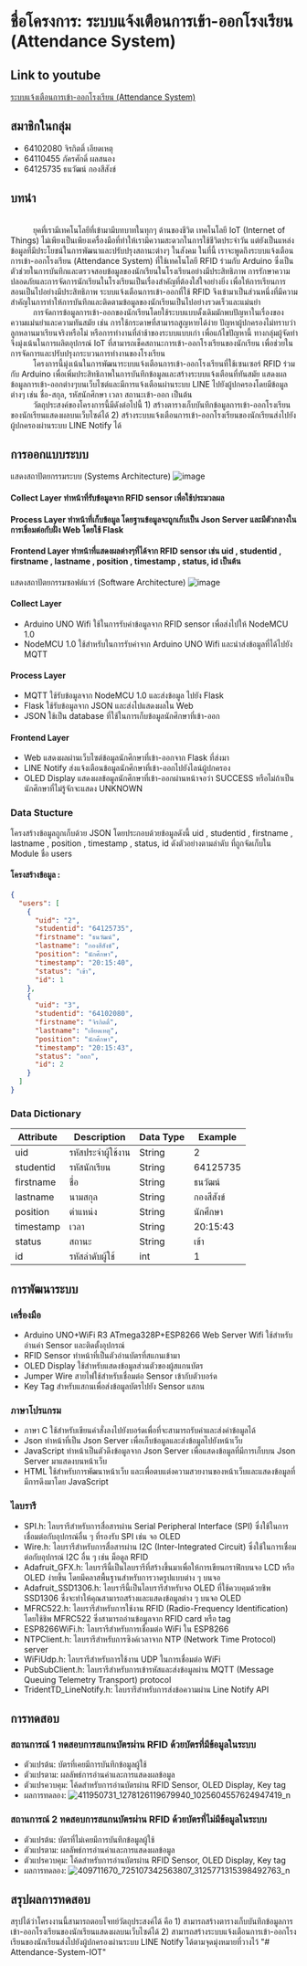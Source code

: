 # ชื่อโครงการ: ระบบแจ้งเตือนการเข้า-ออกโรงเรียน (Attendance System)
## Link to youtube
[ระบบแจ้งเตือนการเข้า-ออกโรงเรียน (Attendance System)](https://youtu.be/BAh69DkOwuc?si=MIl8_Ys98mKSaYL-)
## สมาชิกในกลุ่ม
- 64102080 จิรกิตติ์ เอียดเหตุ 
- 64110455 ภัครศักดิ์ ผลสนอง 
- 64125735 ธนวัฒน์ กองสีสังข์
## บทนำ
<br>&nbsp;&nbsp;&nbsp;&nbsp;&nbsp;&nbsp;&nbsp;&nbsp;&nbsp;&nbsp;ยุคที่เรามีเทคโนโลยีที่เข้ามามีบทบาทในทุกๆ ด้านของชีวิต เทคโนโลยี IoT (Internet of Things) ไม่เพียงเป็นเพียงเครื่องมือที่ทำให้เรามีความสะดวกในการใช้ชีวิตประจำวัน แต่ยังเป็นแหล่งข้อมูลที่มีประโยชน์ในการพัฒนาและปรับปรุงสถานะต่างๆ ในสังคม ในที่นี้ เราจะพูดถึงระบบแจ้งเตือนการเข้า-ออกโรงเรียน (Attendance System) ที่ใช้เทคโนโลยี RFID ร่วมกับ Arduino ซึ่งเป็นตัวช่วยในการบันทึกและตรวจสอบข้อมูลของนักเรียนในโรงเรียนอย่างมีประสิทธิภาพ การรักษาความปลอดภัยและการจัดการนักเรียนในโรงเรียนเป็นเรื่องสำคัญที่ต้องใส่ใจอย่างยิ่ง เพื่อให้การเรียนการสอนเป็นไปอย่างมีประสิทธิภาพ ระบบแจ้งเตือนการเข้า-ออกที่ใช้ RFID จึงเข้ามาเป็นส่วนหนึ่งที่มีความสำคัญในการทำให้การบันทึกและติดตามข้อมูลของนักเรียนเป็นไปอย่างรวดเร็วและแม่นยำ
<br>&nbsp;&nbsp;&nbsp;&nbsp;&nbsp;&nbsp;&nbsp;&nbsp;&nbsp;&nbsp;การจัดการข้อมูลการเข้า-ออกของนักเรียนโดยใช้ระบบแบบดั้งเดิมมักพบปัญหาในเรื่องของความแม่นยำและความทันสมัย เช่น การใช้กระดาษที่สามารถสูญหายได้ง่าย ปัญหาผู้ปกครองไม่ทราบว่าลูกหลานมาเรียนจริงหรือไม่ หรือการทำงานที่ล่าช้าของระบบแบบเก่า เพื่อแก้ไขปัญหานี้ ทางกลุ่มผู้จัดทำจึงมุ่งเน้นในการผลิตอุปกรณ์ IoT ที่สามารถเช็คสถานะการเข้า-ออกโรงเรียนของนักเรียน เพื่อช่วยในการจัดการและปรับปรุงกระบวนการทำงานของโรงเรียน
<br>&nbsp;&nbsp;&nbsp;&nbsp;&nbsp;&nbsp;&nbsp;&nbsp;&nbsp;&nbsp;โครงการนี้มุ่งเน้นในการพัฒนาระบบแจ้งเตือนการเข้า-ออกโรงเรียนที่ใช้เซนเซอร์ RFID ร่วมกับ Arduino เพื่อเพิ่มประสิทธิภาพในการบันทึกข้อมูลและสร้างระบบแจ้งเตือนที่ทันสมัย แสดงผลข้อมูลการเข้า-ออกต่างๆบนเว็บไซต์และมีการแจ้งเตือนผ่านระบบ LINE ไปยังผู้ปกครองโดยมีข้อมูลต่างๆ เช่น ชื่อ-สกุล, รหัสนักศึกษา เวลา สถานะเข้า-ออก เป็นต้น
<br>&nbsp;&nbsp;&nbsp;&nbsp;&nbsp;&nbsp;&nbsp;&nbsp;&nbsp;&nbsp;วัตถุประสงค์ของโครงการนี้มีดังต่อไปนี้ 1) สร้างตารางเก็บบันทึกข้อมูลการเข้า-ออกโรงเรียนของนักเรียนแสดงผลบนเว็บไซด์ได้ 2) สร้างระบบแจ้งเตือนการเข้า-ออกโรงเรียนของนักเรียนส่งไปยังผู้ปกครองผ่านระบบ LINE Notify ได้
## การออกแบบระบบ

แสดงสถาปัตยกรรมระบบ (Systems Architecture)
![image](https://github.com/TOEYJIRAKIT/IOT-MiniProject/assets/110581279/b21fff0b-52df-42eb-b967-e8df4bcfc9d8)

#### Collect Layer ทำหน้าที่รับข้อมูลจาก RFID sensor เพื่อใช้ประมวลผล
#### Process Layer ทำหน้าที่เก็บข้อมูล โดยฐานข้อมูลจะถูกเก็บเป็น Json Server และมีตัวกลางในการเชื่อมต่อกับฝั่ง Web โดยใช้ Flask
#### Frontend Layer ทำหน้าที่แสดงผลต่างๆที่ได้จาก RFID sensor เช่น uid , studentid , firstname , lastname , position , timestamp , status, id เป็นต้น

แสดงสถาปัตยกรรมซอฟต์แวร์ (Software Architecture)
![image](https://github.com/TOEYJIRAKIT/IOT-MiniProject/assets/110581279/27c4a44d-e4de-4dcf-af2b-b90ca1ab6e14)

#### Collect Layer 
- Arduino UNO Wifi ใช้ในการรับค่าข้อมูลจาก RFID sensor เพื่อส่งไปให้ NodeMCU 1.0
- NodeMCU 1.0 ใช้สำหรับในการรับค่าจาก Arduino UNO Wifi และนำส่งข้อมูลที่ได้ไปยัง MQTT
#### Process Layer 
- MQTT ใช้รับข้อมูลจาก NodeMCU 1.0 และส่งข้อมูล ไปยัง Flask
- Flask ใช้รับข้อมูลจาก JSON และส่งไปแสดงผลใน Web
- JSON ใช้เป็น database ที่ใช้ในการเก็บข้อมูลนักศึกษาที่เข้า-ออก
#### Frontend Layer 
- Web แสดงผลผ่านเว็บไซต์ข้อมูลนักศึกษาที่เข้า-ออกจาก Flask ที่ส่งมา
- LINE Notify ส่งแจ้งเตือนข้อมูลนักศึกษาที่เข้า-ออกไปยังไลน์ผู้ปกครอง
- OLED Display แสดงผลข้อมูลนักศึกษาที่เข้า-ออกผ่านหน้าจอว่า SUCCESS หรือไม่ถ้าเป็นนักศึกษาที่ไม่รู้จักจะแสดง UNKNOWN

### Data Stucture
โครงสร้างข้อมูลถูกเก็บด้วย JSON โดยประกอบด้วยข้อมูลดังนี้ uid , studentid , firstname , lastname , position , timestamp , status, id ดังตัวอย่างตามลำดับ ที่ถูกจัดเก็บใน Module ชื่อ users 
#### โครงสร้างข้อมูล :
```json
{
  "users": [
    {
      "uid": "2",
      "studentid": "64125735",
      "firstname": "ธนวัฒน์",
      "lastname": "กองสีสังข์",
      "position": "นักศึกษา",
      "timestamp": "20:15:40",
      "status": "เข้า",
      "id": 1
    },
    {
      "uid": "3",
      "studentid": "64102080",
      "firstname": "จิรกิตติ์",
      "lastname": "เอียดเหตุ",
      "position": "นักศึกษา",
      "timestamp": "20:15:43",
      "status": "ออก",
      "id": 2
    }
  ]
}
```
### Data Dictionary
| Attribute | Description | Data Type | Example |
|--------------------|--------------------|--------------------|--------------------|
| uid  |  รหัสประจำผู้ใช้งาน  | String   | 2   |
| studentid  |รหัสนักเรียน  | String   | 64125735 |   
| firstname  | ชื่อ  | String   | ธนวัฒน์   |
| lastname  |  นามสกุล  | String   | กองสีสังข์   |
| position  |ตำแหน่ง  | String   | นักศึกษา   |
| timestamp  | เวลา  | String   | 20:15:43   |
| status  | สถานะ  | String   | เข้า   |
| id  | รหัสลำดับผู้ใช้  | int   | 1   |
## การพัฒนาระบบ
### เครื่องมือ
- Arduino UNO+WiFi R3 ATmega328P+ESP8266 Web Server Wifi ใช้สำหรับอ่านค่า Sensor และติดตั้งอุปกรณ์ 
- RFID Sensor ทำหน้าที่เป็นตัวอ่านบัตรที่สแกนเข้ามา 
- OLED Display ใช้สำหรับแสดงข้อมูลส่วนตัวของผู้สแกนบัตร
- Jumper Wire สายไฟใช้สำหรับเชื่อมต่อ Sensor เข้ากับตัวบอร์ด
- Key Tag สำหรับแสกนเพื่อส่งข้อมูลบัตรไปยัง Sensor แสกน
### ภาษาโปรแกรม 
- ภาษา C ใช้สำหรับเขียนคำสั่งลงไปยังบอร์ดเพื่อที่จะสามารถรับค่าและส่งค่าข้อมูลได้
- Json ทำหน้าที่เป็น Json Server เพื่อเก็บข้อมูลและส่งข้อมูลไปยังหน้าเว็บ 
- JavaScript ทำหน้าเป็นตัวดึงข้อมูลจาก Json Server เพื่อแสดงข้อมูลที่มีการเก็บบน Json Server มาแสดงบนหน้าเว็บ
- HTML ใช้สำหรับการพัฒนาหน้าเว็บ และเพื่อตบแต่งความสวยงานของหน้าเว็บและแสดงข้อมูลที่มีการดึงมาโดย JavaScript
### ไลบรารี
- SPI.h: ไลบรารีสำหรับการสื่อสารผ่าน Serial Peripheral Interface (SPI) ซึ่งใช้ในการเชื่อมต่อกับอุปกรณ์อื่น ๆ ที่รองรับ SPI เช่น จอ OLED
- Wire.h: ไลบรารีสำหรับการสื่อสารผ่าน I2C (Inter-Integrated Circuit) ซึ่งใช้ในการเชื่อมต่อกับอุปกรณ์ I2C อื่น ๆ เช่น ม็อดูล RFID
- Adafruit_GFX.h: ไลบรารีนี้เป็นไลบรารีที่สร้างขึ้นมาเพื่อให้การเขียนกราฟิกบนจอ LCD หรือ OLED ง่ายขึ้น โดยมีคลาสพื้นฐานสำหรับการวาดรูปแบบต่าง ๆ บนจอ
- Adafruit_SSD1306.h: ไลบรารีนี้เป็นไลบรารีสำหรับจอ OLED ที่ใช้ควบคุมด้วยชิพ SSD1306 ซึ่งจะทำให้คุณสามารถสร้างและแสดงข้อมูลต่าง ๆ บนจอ OLED
- MFRC522.h: ไลบรารีสำหรับการใช้งาน RFID (Radio-Frequency Identification) โดยใช้ชิพ MFRC522 ซึ่งสามารถอ่านข้อมูลจาก RFID card หรือ tag
- ESP8266WiFi.h: ไลบรารีสำหรับการเชื่อมต่อ WiFi ใน ESP8266
- NTPClient.h: ไลบรารีสำหรับการซิงค์เวลาจาก NTP (Network Time Protocol) server
- WiFiUdp.h: ไลบรารีสำหรับการใช้งาน UDP ในการเชื่อมต่อ WiFi
- PubSubClient.h: ไลบรารีสำหรับการเข้ารหัสและส่งข้อมูลผ่าน MQTT (Message Queuing Telemetry Transport) protocol
- TridentTD_LineNotify.h: ไลบรารีสำหรับการส่งข้อความผ่าน Line Notify API
## การทดสอบ
### สถานการณ์ 1 ทดสอบการสแกนบัตรผ่าน RFID ด้วยบัตรที่มีข้อมูลในระบบ 
- ตัวแปรต้น: บัตรที่เคยมีการบันทึกข้อมูลผู้ใช้
- ตัวแปรตาม: ผลลัพธ์การอ่านค่าและการแสดงผลข้อมูล
- ตัวแปรควบคุม: โค้ดสำหรับการอ่านบัตรผ่าน RFID Sensor, OLED Display, Key tag
- ผลการทดลอง: ![411950731_1278126119679940_1025604557624947419_n](https://github.com/TOEYJIRAKIT/IOT-MiniProject/assets/110581279/937fa408-c1ff-4490-8df2-835b1f327a6c)

### สถานการณ์ 2 ทดสอบการสแกนบัตรผ่าน RFID ด้วยบัตรที่ไม่มีข้อมูลในระบบ 
- ตัวแปรต้น: บัตรที่ไม่เคยมีการบันทึกข้อมูลผู้ใช้
- ตัวแปรตาม: ผลลัพธ์การอ่านค่าและการแสดงผลข้อมูล
- ตัวแปรควบคุม: โค้ดสำหรับการอ่านบัตรผ่าน RFID Sensor, OLED Display, Key tag
- ผลการทดลอง: ![409711670_725107342563807_3125771315398492763_n](https://github.com/TOEYJIRAKIT/IOT-MiniProject/assets/110581279/c837699d-fabb-4724-983b-86ad8e897e8e)


## สรุปผลการทดสอบ
สรุปได้ว่าโครงงานนี้สามารถตอบโจทย์วัตถุประสงค์ได้ คือ 1) สามารถสร้างตารางเก็บบันทึกข้อมูลการเข้า-ออกโรงเรียนของนักเรียนแสดงผลบนเว็บไซด์ได้ 2) สามารถสร้างระบบแจ้งเตือนการเข้า-ออกโรงเรียนของนักเรียนส่งไปยังผู้ปกครองผ่านระบบ LINE Notify ได้ตามจุดมุ่งหมายที่วางไว้
"# Attendance-System-IOT" 
